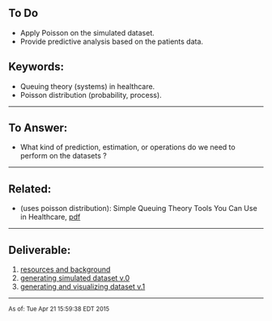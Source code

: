## To Do

- Apply Poisson on the simulated dataset.
- Provide predictive analysis based on the patients data.


## Keywords:

- Queuing theory (systems) in healthcare.
- Poisson distribution (probability, process).

<hr>

## To Answer:

- What kind of prediction, estimation, or operations do we need to perform on the datasets ?

<hr>

## Related:


- (uses poisson distribution): Simple Queuing Theory Tools You Can Use in Healthcare, [pdf](http://www.iienet.org/uploadedFiles/SHS_Community/Resources/Simple%20Queuing%20Theory%20Tools%20You%20Can%20Use%20In%20Healthcare.pdf)

<hr>

## Deliverable:

1. [resources and background](http://aziz.nyc/projects/ebd)
1. [generating simulated dataset v.0](http://aziz.nyc/projects/ebd/patients-data.html)
2. [generating and visualizing dataset v.1](http://aziz.nyc/projects/ebd/generate-and-visualize-patients-dataset.html)

<hr>

<sub>As of: Tue Apr 21 15:59:38 EDT 2015 </sub>
